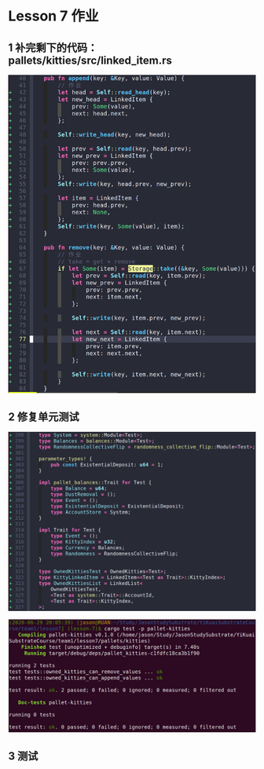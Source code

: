# Lesson 7 作业

## 1 补完剩下的代码：pallets/kitties/src/linked_item.rs

![image-20200629192617662](imgs/image-20200629192617662.png)

## 2 修复单元测试

![image-20200629200705589](imgs/image-20200629200705589.png)

![image-20200629200755829](imgs/image-20200629200755829.png)

## 3 测试




